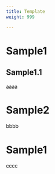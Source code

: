 ```yaml
---
title: Template
weight: 999

---
```


# Sample1 
## Sample1.1
aaaa

# Sample2
bbbb

# Sample1 
cccc

